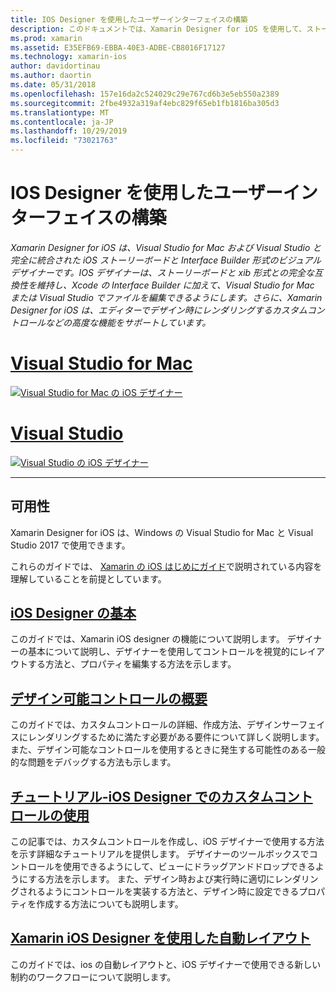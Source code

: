 ```yaml
---
title: IOS Designer を使用したユーザーインターフェイスの構築
description: このドキュメントでは、Xamarin Designer for iOS を使用して、ストーリーボードと xib ファイルを含むアプリのユーザーインターフェイスを構築する方法について説明します。 ツールの可用性、その基本的な機能、デザイン可能なコントロールについて説明するドキュメントにリンクし、その使用方法についてのチュートリアルを提供します。
ms.prod: xamarin
ms.assetid: E35EFB69-EBBA-40E3-ADBE-CB8016F17127
ms.technology: xamarin-ios
author: davidortinau
ms.author: daortin
ms.date: 05/31/2018
ms.openlocfilehash: 157e16da2c524029c29e767cd6b3e5eb550a2389
ms.sourcegitcommit: 2fbe4932a319af4ebc829f65eb1fb1816ba305d3
ms.translationtype: MT
ms.contentlocale: ja-JP
ms.lasthandoff: 10/29/2019
ms.locfileid: "73021763"
---
```

# <a name="building-user-interfaces-with-the-ios-designer"></a>IOS Designer を使用したユーザーインターフェイスの構築

_Xamarin Designer for iOS は、Visual Studio for Mac および Visual Studio と完全に統合された iOS ストーリーボードと Interface Builder 形式のビジュアルデザイナーです。IOS デザイナーは、ストーリーボードと xib 形式との完全な互換性を維持し、Xcode の Interface Builder に加えて、Visual Studio for Mac または Visual Studio でファイルを編集できるようにします。さらに、Xamarin Designer for iOS は、エディターでデザイン時にレンダリングするカスタムコントロールなどの高度な機能をサポートしています。_

# <a name="visual-studio-for-mactabmacos"></a>[Visual Studio for Mac](#tab/macos)

[![Visual Studio for Mac の iOS デザイナー](images/designer-vsmac-sml.png "IOS デザイナー")](images/designer-vsmac.png#lightbox)

# <a name="visual-studiotabwindows"></a>[Visual Studio](#tab/windows)

[![Visual Studio の iOS デザイナー](images/designer-vs.png "IOS デザイナー")](images/designer-vs.png#lightbox)

-----

## <a name="availability"></a>可用性

Xamarin Designer for iOS は、Windows の Visual Studio for Mac と Visual Studio 2017 で使用できます。

これらのガイドでは、 [Xamarin の iOS はじめにガイド](~/ios/get-started/index.md)で説明されている内容を理解していることを前提としています。

## <a name="ios-designer-basicsintroductionmd"></a>[iOS Designer の基本](introduction.md)

このガイドでは、Xamarin iOS designer の機能について説明します。 デザイナーの基本について説明し、デザイナーを使用してコントロールを視覚的にレイアウトする方法と、プロパティを編集する方法を示します。

## <a name="designable-controls-overviewios-designable-controls-overviewmd"></a>[デザイン可能コントロールの概要](ios-designable-controls-overview.md)

このガイドでは、カスタムコントロールの詳細、作成方法、デザインサーフェイスにレンダリングするために満たす必要がある要件について詳しく説明します。 また、デザイン可能なコントロールを使用するときに発生する可能性のある一般的な問題をデバッグする方法も示します。

## <a name="walkthrough---using-custom-controls-with-ios-designerios-designable-controls-walkthroughmd"></a>[チュートリアル-iOS Designer でのカスタムコントロールの使用](ios-designable-controls-walkthrough.md)

この記事では、カスタムコントロールを作成し、iOS デザイナーで使用する方法を示す詳細なチュートリアルを提供します。 デザイナーのツールボックスでコントロールを使用できるようにして、ビューにドラッグアンドドロップできるようにする方法を示します。 また、デザイン時および実行時に適切にレンダリングされるようにコントロールを実装する方法と、デザイン時に設定できるプロパティを作成する方法についても説明します。

## <a name="auto-layout-with-the-xamarin-ios-designerdesigner-auto-layoutmd"></a>[Xamarin iOS Designer を使用した自動レイアウト](designer-auto-layout.md)

このガイドでは、ios の自動レイアウトと、iOS デザイナーで使用できる新しい制約のワークフローについて説明します。
